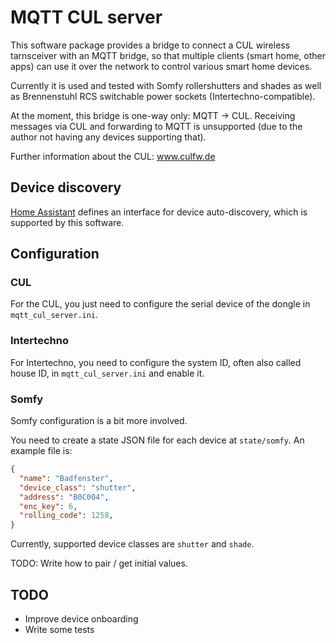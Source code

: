 # MQTT CUL server

This software package provides a bridge to connect a CUL wireless tarnsceiver
with an MQTT bridge, so that multiple clients (smart home, other apps) can
use it over the network to control various smart home devices.

Currently it is used and tested with Somfy rollershutters and shades as well as
Brennenstuhl RCS switchable power sockets (Intertechno-compatible).

At the moment, this bridge is one-way only: MQTT -> CUL. Receiving messages via CUL
and forwarding to MQTT is unsupported (due to the author not having any devices
supporting that).

Further information about the CUL: www.culfw.de

## Device discovery

[Home Assistant](https://www.home-assistant.io/) defines an interface for device
auto-discovery, which is supported by this software.

## Configuration

### CUL

For the CUL, you just need to configure the serial device of the dongle in
`mqtt_cul_server.ini`.

### Intertechno

For Intertechno, you need to configure the system ID, often also called house ID,
in `mqtt_cul_server.ini` and enable it.

### Somfy

Somfy configuration is a bit more involved.

You need to create a state JSON file for each device at `state/somfy`. An example
file is:

```json
{
  "name": "Badfenster",
  "device_class": "shutter",
  "address": "B0C004",
  "enc_key": 6,
  "rolling_code": 1258,
}
```

Currently, supported device classes are `shutter` and `shade`.

TODO: Write how to pair / get initial values.

## TODO

- Improve device onboarding
- Write some tests
